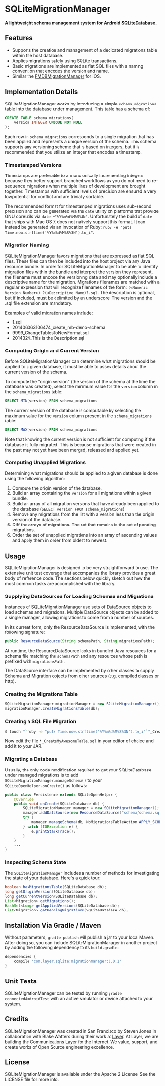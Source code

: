 SQLiteMigrationManager
======================

**A lightweight schema management system for Android [SQLiteDatabase](http://developer.android.com/reference/android/database/sqlite/SQLiteDatabase.html).**

## Features

* Supports the creation and management of a dedicated migrations table within the host database.
* Applies migrations safely using SQLite transactions.
* Basic migrations are implemented as flat SQL files with a naming convention that encodes the version and name.
* Similar the [FMDBMigrationManager](https://github.com/layerhq/FMDBMigrationManager) for iOS.

## Implementation Details

SQLiteMigrationManager works by introducing a simple `schema_migrations` table into the database under management. This table has a schema of:

```sql
CREATE TABLE schema_migrations(
	version INTEGER UNIQUE NOT NULL
);
```

Each row in `schema_migrations` corresponds to a single migration that has been applied and represents a unique version of the schema. This schema supports any versioning scheme that is based on integers, but it is recommended that you utilize an integer that encodes a timestamp. 

### Timestamped Versions

Timestamps are preferable to a monotonically incrementing integers because they better support branched workflows as you do not need to re-sequence migrations when multiple lines of development are brought together. Timestamps with sufficient levels of precision are ensured a very lowpotential for conflict and are trivially sortable.

The recommended format for timestamped migrations uses sub-second precision and can be generated via the `date` utility on platforms that provide GNU coreutils via `date +"%Y%m%d%M%S%3N"`. Unfortunately the build of `date` that ships with Mac OS X does not natively support this format. It can instead be generated via an invocation of Ruby: `ruby -e "puts Time.now.strftime('%Y%m%d%M%S%3N').to_i"`.

### Migration Naming

SQLiteMigrationManager favors migrations that are expressed as flat SQL files. These files can then be included into the host project via any Java resource bundle. In order for SQLiteMigrationManager to be able to identify migration files within the bundle and interpret the version they represent, the filename must encode the versioning data and may optionally include a descriptive name for the migration. Migrations filenames are matched with a regular expression that will recognize filenames of the form: `(<Numeric Version Number>)_?(<Descriptive Name)?.sql`. The description is optional, but if included, must be delimited by an underscore.  The version and the .sql file extension are mandatory.

Examples of valid migration names include:

* 1.sql
* 201406063106474_create_mb-demo-schema
* 9999_ChangeTablesToNewFormat.sql
* 2014324_This is the Description.sql

### Computing Origin and Current Version

Before SQLiteMigrationManager can determine what migrations should be applied to a given database, it must be able to asses details about the current version of the schema.

To compute the "origin version" (the version of the schema at the time the database was created), select the minimum value for the `version` column in the `schema_migrations` table:

```sql
SELECT MIN(version) FROM schema_migrations
```

The current version of the database is computable by selecting the maximum value for the `version` column present in the `schema_migrations` table:

```sql
SELECT MAX(version) FROM schema_migrations
```

Note that knowing the current version is not sufficient for computing if the database is fully migrated. This is because migrations that were created in the past may not yet have been merged, released and applied yet.

### Computing Unapplied Migrations

Determining what migrations should be applied to a given database is done using the following algorithm:

1. Compute the origin version of the database.
1. Build an array containing the `version` for all migrations within a given bundle.
1. Build an array of all migration versions that have already been applied to the database (`SELECT version FROM schema_migrations`)
1. Remove any migrations from the list with a version less than the origin version of the database.
1. Diff the arrays of migrations. The set that remains is the set of pending migrations.
1. Order the set of unapplied migrations into an array of ascending values and apply them in order from oldest to newest.

## Usage

SQLiteMigrationManager is designed to be very straightforward to use. The extensive unit test coverage that accompanies the library provides a great body of reference code. The sections below quickly sketch out how the most common tasks are accomplished with the library.

### Supplying DataSources for Loading Schemas and Migrations

Instances of SQLiteMigrationManager use sets of DataSource objects to load schemas and migrations.  Multiple DataSource objects can be added to a single manager, allowing migrations to come from a number of sources.

In its current form, only the ResourceDataSource is implemented, with the following signature:

```java
public ResourceDataSource(String schemaPath, String migrationsPath);
```

At runtime, the ResourceDataSource looks in bundled Java resources for a schema file matching the `schemaPath` and any resources whose path is prefixed with `migrationsPath`.

The DataSource interface can be implemented by other classes to supply Schema and Migration objects from other sources (e.g. compiled classes or http).

### Creating the Migrations Table

```java
SQLiteMigrationManager migrationManager = new SQLiteMigrationManager();
migrationManager.createMigrationsTable(db);
```

### Creating a SQL File Migration

```sh
$ touch "`ruby -e "puts Time.now.strftime('%Y%m%d%M%S%3N').to_i"`"_CreateMyAwesomeTable.sql
```

Now edit the file `*_CreateMyAwesomeTable.sql` in your editor of choice and add it to your JAR.

### Migrating a Database

Usually, the only code modification required to get your SQLiteDatabase under managed migrations is to add `SQLiteMigrationManager.manageSchema()` to your `SQLiteOpenHelper.onCreate()` as follows:

```java
public class Persistence extends SQLiteOpenHelper {
    @Override
    public void onCreate(SQLiteDatabase db) {
        SQLiteMigrationManager manager = new SQLiteMigrationManager();
        manager.addDataSource(new ResourceDataSource("schema/schema.sql", "migrations"));
        try {
            manager.manageSchema(db, NoMigrationsTableAction.APPLY_SCHEMA);
        } catch (IOException e) {
            e.printStackTrace();
        }
    }
    ...
}
```

### Inspecting Schema State

The `SQLiteMigrationManager` includes a number of methods for investigating the state of your database. Here's a quick tour:

```java
boolean hasMigrationsTable(SQLiteDatabase db);
long getOriginVersion(SQLiteDatabase db);
long getCurrentVersion(SQLiteDatabase db);
List<Migration> getMigrations();
HashSet<Long> getAppliedVersions(SQLiteDatabase db);
List<Migration> getPendingMigrations(SQLiteDatabase db);
```

## Installation Via Gradle / Maven

Without parameters, `gradle publish` will publish a jar to your local Maven.  After doing so, you can include SQLiteMigrationManager in another project by adding the following dependency to its `build.gradle`:

```gradle
dependencies {
    compile 'com.layer.sqlite:migrationmanager:0.0.1'
}
```

## Unit Tests

SQLiteMigrationManager can be tested by running `gradle connectedAndroidTest` with an active simulator or device attached to your system.

## Credits

SQLiteMigrationManager was created in San Francisco by Steven Jones in collaboration with Blake Watters during their work at [Layer](http://layer.com). At Layer, we are building the Communications Layer for the Internet. We value, support, and create works of Open Source engineering excellence.

## License

SQLiteMigrationManager is available under the Apache 2 License. See the LICENSE file for more info.
